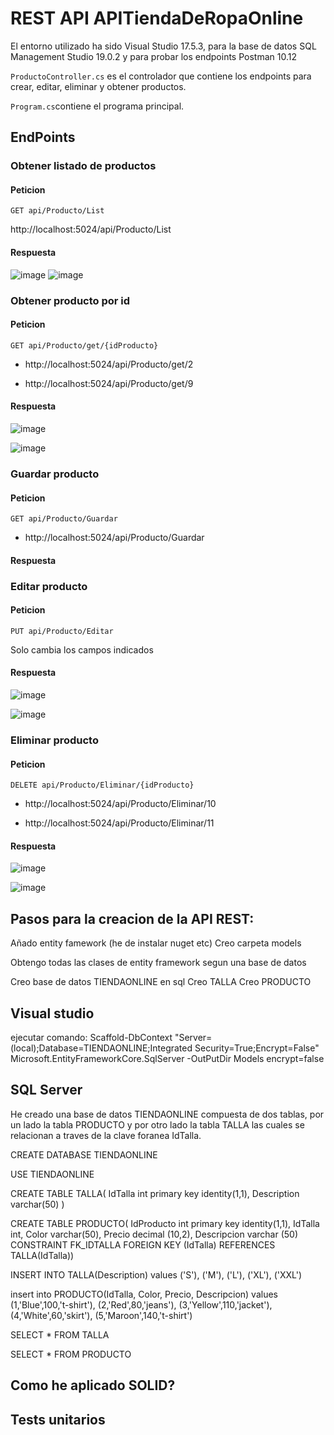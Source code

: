 <h1>REST API APITiendaDeRopaOnline</h1>

El entorno utilizado ha sido Visual Studio 17.5.3, para la base de datos SQL Management Studio 19.0.2 y para probar los endpoints Postman 10.12

`ProductoController.cs` es el controlador que contiene los endpoints para crear, editar, eliminar y obtener productos.

`Program.cs`contiene el programa principal.

## EndPoints

### Obtener listado de productos

#### Peticion

`GET api/Producto/List`

http://localhost:5024/api/Producto/List

#### Respuesta

![image](https://user-images.githubusercontent.com/108033668/231489847-6a55fa2a-ee6b-4c46-940d-dd3c359381dd.png)
![image](https://user-images.githubusercontent.com/108033668/231490286-3d3b870b-f6b5-45a4-ad9f-fd0cef4129fe.png)


### Obtener producto por id

#### Peticion
`GET api/Producto/get/{idProducto}`

- http://localhost:5024/api/Producto/get/2

- http://localhost:5024/api/Producto/get/9

#### Respuesta
![image](https://user-images.githubusercontent.com/108033668/231491207-ecd4a0ed-205d-4505-9ded-ffaa34a77f1b.png)

![image](https://user-images.githubusercontent.com/108033668/231491111-59cc3f0f-7d20-40da-bc73-7cc603a63ad6.png)


### Guardar producto

#### Peticion
`GET api/Producto/Guardar`

- http://localhost:5024/api/Producto/Guardar

#### Respuesta



### Editar producto

#### Peticion
`PUT api/Producto/Editar`

Solo cambia los campos indicados

#### Respuesta
![image](https://user-images.githubusercontent.com/108033668/231593721-e70c14a4-b9bf-4130-9624-2e55d13b50ef.png)

![image](https://user-images.githubusercontent.com/108033668/231593478-aa1dc6d8-5aae-4ed2-8d31-14d23afcd600.png)




### Eliminar producto

#### Peticion
`DELETE api/Producto/Eliminar/{idProducto}`

- http://localhost:5024/api/Producto/Eliminar/10

- http://localhost:5024/api/Producto/Eliminar/11

#### Respuesta
![image](https://user-images.githubusercontent.com/108033668/231594412-675c16a2-6e2c-43ca-9fef-ab5e7080d48e.png)

![image](https://user-images.githubusercontent.com/108033668/231594237-46daf2e2-2592-4a56-9468-7945b1701459.png)




## Pasos para la creacion de la API REST:

Añado entity famework (he de instalar nuget etc)
Creo carpeta models 

Obtengo todas las clases de entity framework segun una base de datos

Creo base de datos TIENDAONLINE en sql
	Creo TALLA
	Creo PRODUCTO


## Visual studio

ejecutar comando: Scaffold-DbContext "Server=(local);Database=TIENDAONLINE;Integrated Security=True;Encrypt=False" Microsoft.EntityFrameworkCore.SqlServer -OutPutDir Models encrypt=false

## SQL Server
He creado una base de datos TIENDAONLINE compuesta de dos tablas, por un lado la tabla PRODUCTO y por otro lado la tabla TALLA las cuales se relacionan a traves de la clave foranea IdTalla.


CREATE DATABASE TIENDAONLINE

USE TIENDAONLINE

CREATE TABLE TALLA(
IdTalla int primary key identity(1,1),
Description varchar(50)
)

CREATE TABLE PRODUCTO(
IdProducto int primary key identity(1,1),
IdTalla int,
Color varchar(50),
Precio decimal (10,2),
Descripcion varchar (50)
CONSTRAINT FK_IDTALLA FOREIGN KEY (IdTalla) REFERENCES TALLA(IdTalla))

INSERT INTO TALLA(Description) values
('S'),
('M'),
('L'),
('XL'),
('XXL')

insert into PRODUCTO(IdTalla, Color, Precio, Descripcion) values
(1,'Blue',100,'t-shirt'),
(2,'Red',80,'jeans'),
(3,'Yellow',110,'jacket'),
(4,'White',60,'skirt'),
(5,'Maroon',140,'t-shirt')

SELECT * FROM TALLA

SELECT * FROM PRODUCTO 


## Como he aplicado SOLID?

## Tests unitarios
